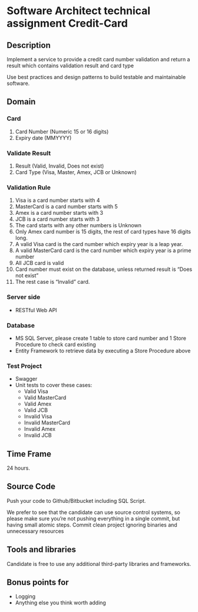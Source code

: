 <h1>Software Architect technical assignment <muted>Credit-Card</muted></h1>
<h2>Description</h2>

<p>Implement a service to provide a credit card number validation and return a result which contains validation result and card
  type</p>
<p>Use best practices and design patterns to build testable and maintainable software.</p>

<h2>Domain</h2>
<h3>Card</h3>
<ol>
  <li>Card Number (Numeric 15 or 16 digits)</li>
  <li>Expiry date (MMYYYY)</li>
</ol>

<h3>Validate Result</h3>
<ol>
  <li>Result (Valid, Invalid, Does not exist)</li>
  <li>Card Type (Visa, Master, Amex, JCB or Unknown)</li>
</ol>

<h3>Validation Rule</h3>
<ol>
  <li>Visa is a card number starts with 4</li>
  <li>MasterCard is a card number starts with 5</li>
  <li>Amex is a card number starts with 3</li>
  <li>JCB is a card number starts with 3</li>
  <li>The card starts with any other numbers is Unknown</li>
  <li>Only Amex card number is 15 digits, the rest of card types have 16 digits long.</li>
  <li>A valid Visa card is the card number which expiry year is a leap year.</li>
  <li>A valid MasterCard card is the card number which expiry year is a prime number</li>
  <li>All JCB card is valid</li>
  <li>Card number must exist on the database, unless returned result is “Does not exist”</li>
  <li>The rest case is “Invalid” card.</li>
</ol>

<h3>Server side</h3>
<ul>
  <li>RESTful Web API</li>
</ul>

<h3>Database</h3>
<ul>
  <li>MS SQL Server, please create 1 table to store card number and 1 Store Procedure to check card existing</li>
  <li>Entity Framework to retrieve data by executing a Store Procedure above</li>
</ul>

<h3>Test Project</h3>
<ul>
  <li>Swagger</li>
  <li>Unit tests to cover these cases:
    <ul>
      <li>Valid Visa</li>
      <li>Valid MasterCard</li>
      <li>Valid Amex</li>
      <li>Valid JCB</li>
      <li>Invalid Visa</li>
      <li>Invalid MasterCard</li>
      <li>Invalid Amex</li>
      <li>Invalid JCB</li>
    </ul>
  </li>
</ul>

<h2>Time Frame</h2>
<p>24 hours.</p>

<h2>Source Code</h2>
<p>Push your code to Github/Bitbucket including SQL Script. </p>
<p>We prefer to see that the candidate can use source control systems, so please make sure you’re not pushing everything in
  a single commit, but having small atomic steps. Commit clean project ignoring binaries and unnecessary resources</p>

<h2>Tools and libraries</h2>
<p>Candidate is free to use any additional third-party libraries and frameworks.</p>

<h2>Bonus points for</h2>
<ul>
  <li>Logging</li>
  <li>Anything else you think worth adding</li>
</ul>